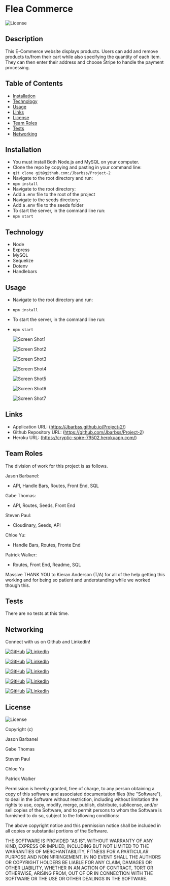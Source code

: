 # Flea Commerce

![License](https://img.shields.io/badge/License%3A-MIT-green.svg)

## Description

  This E-Commerce website displays products. Users can add and remove products to/from their cart while also specifying the quantity of each item. They can then enter their address and choose Stripe to handle the payment processing. 

## Table of Contents
  * [Installation](#installation)
  * [Technology](#technology)
  * [Usage](#usage)
  * [Links](#links)
  * [License](#license)
  * [Team Roles](#teamroles)
  * [Tests](#tests)
  * [Networking](#networking)
  
  
## Installation

- You must install Both Node.js and MySQL on your computer.
- Clone the repo by copying and pasting in your command line: 
- `git clone git@github.com:/Jbarbss/Project-2`
- Navigate to the root directory and run: 
- `npm install`
- Navigate to the root directory: 
- Add a .env file to the root of the project
- Navigate to the seeds directory: 
- Add a .env file to the seeds folder
- To start the server, in the command line run: 
- `npm start`


## Technology

- Node
- Express
- MySQL
- Sequelize
- Dotenv
- Handlebars

## Usage

- Navigate to the root directory and run: 
- `npm install`
- To start the server, in the command line run: 
- `npm start`

  ![Screen Shot1](./images/Full_Screen_Shot_DashBoard.png?raw=true "Screen Shot1")

  ![Screen Shot2](./images/Login_Screen.png?raw=true "Screen Shot2")

  ![Screen Shot3](./images/Signup_Screen.png?raw=true "Screen Shot3")

  ![Screen Shot4](./images/Create_Post_Screen.png?raw=true "Screen Shot4")

  ![Screen Shot5](./images/Add_Comment_Screen.png?raw=true "Screen Shot5")

  ![Screen Shot6](./images/Edit_Post.png?raw=true "Screen Shot6")

  ![Screen Shot7](./images/Delete_Post.png?raw=true "Screen Shot7")

  
   
 ## Links
 
  * Application URL: (https://Jbarbss.github.io/Project-2/)
  * Github Repository URL: (https://github.com/Jbarbss/Project-2)
  * Heroku URL: (https://cryptic-spire-79502.herokuapp.com/)


## Team Roles
The division of work for this project is as follows.

  Jason Barbanel: 
  
  * API, Handle Bars, Routes, Front End, SQL

  Gabe Thomas:

  * API, Routes, Seeds, Front End

  Steven Paul:

  * Cloudinary, Seeds, API

  Chloe Yu:

  * Handle Bars, Routes, Fronte End

  Patrick Walker:

  * Routes, Front End, Readme, SQL

  Massive THANK YOU to Kieran Anderson (T/A) for all of the help getting this working and for being so patient and understanding while we worked though this. 

## Tests

  There are no tests at this time.

## Networking

Connect with us on Github and LinkedIn! 

  [![GitHub](https://img.shields.io/badge/Jason%20Barbanel-Click%20Me!-blueviolet?style=plastic&logo=GitHub)](https://github.com/Jbarbss) 
  [![LinkedIn](https://img.shields.io/badge/Jason%20Barbanel%20LinkedIn-Click%20Me!-grey?style=plastic&logo=LinkedIn&labelColor=blue)](https://www.linkedin.com/in/jason-barbanel/)

  [![GitHub](https://img.shields.io/badge/Gabe%20Thomas-Click%20Me!-blueviolet?style=plastic&logo=GitHub)](https://github.com/samohtebag) 
  [![LinkedIn](https://img.shields.io/badge/Gabe%20Thomas%20LinkedIn-Click%20Me!-grey?style=plastic&logo=LinkedIn&labelColor=blue)](https://www.linkedin.com/in/gabriel-thomas513/)

  [![GitHub](https://img.shields.io/badge/Steven%20Paul-Click%20Me!-blueviolet?style=plastic&logo=GitHub)](https://github.com/etown285) 
  [![LinkedIn](https://img.shields.io/badge/Steven%20Paul%20LinkedIn-Click%20Me!-grey?style=plastic&logo=LinkedIn&labelColor=blue)](https://www.linkedin.com/in/steven-paul-bb1564a2/)

  [![GitHub](https://img.shields.io/badge/Chloe%20Yu-Click%20Me!-blueviolet?style=plastic&logo=GitHub)](https://github.com/chloeyu17) 
  [![LinkedIn](https://img.shields.io/badge/Chloe%20Yu%20LinkedIn-Click%20Me!-grey?style=plastic&logo=LinkedIn&labelColor=blue)](https://www.linkedin.com/in/chloe-yu-3037a2156)

  [![GitHub](https://img.shields.io/badge/Patrick%20Walker-Click%20Me!-blueviolet?style=plastic&logo=GitHub)](https://github.com/pat31477) 
  [![LinkedIn](https://img.shields.io/badge/Patrick%20Walker%20LinkedIn-Click%20Me!-grey?style=plastic&logo=LinkedIn&labelColor=blue)](https://www.linkedin.com/in/patrick-walker-926a35189/)


## License

![License](https://img.shields.io/badge/License%3A-MIT-green.svg)

Copyright (c) 

Jason Barbanel

Gabe Thomas

Steven Paul

Chloe Yu

Patrick Walker

Permission is hereby granted, free of charge, to any person obtaining a copy
of this software and associated documentation files (the "Software"), to deal
in the Software without restriction, including without limitation the rights
to use, copy, modify, merge, publish, distribute, sublicense, and/or sell
copies of the Software, and to permit persons to whom the Software is
furnished to do so, subject to the following conditions:

The above copyright notice and this permission notice shall be included in all
copies or substantial portions of the Software.

THE SOFTWARE IS PROVIDED "AS IS", WITHOUT WARRANTY OF ANY KIND, EXPRESS OR
IMPLIED, INCLUDING BUT NOT LIMITED TO THE WARRANTIES OF MERCHANTABILITY,
FITNESS FOR A PARTICULAR PURPOSE AND NONINFRINGEMENT. IN NO EVENT SHALL THE
AUTHORS OR COPYRIGHT HOLDERS BE LIABLE FOR ANY CLAIM, DAMAGES OR OTHER
LIABILITY, WHETHER IN AN ACTION OF CONTRACT, TORT OR OTHERWISE, ARISING FROM,
OUT OF OR IN CONNECTION WITH THE SOFTWARE OR THE USE OR OTHER DEALINGS IN THE
SOFTWARE.

